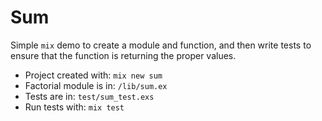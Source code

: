 # Sum

Simple `mix` demo to create a module and function, and then write tests
to ensure that the function is returning the proper values.

- Project created with: `mix new sum`
- Factorial module is in: `/lib/sum.ex`
- Tests are in: `test/sum_test.exs`
- Run tests with: `mix test`

